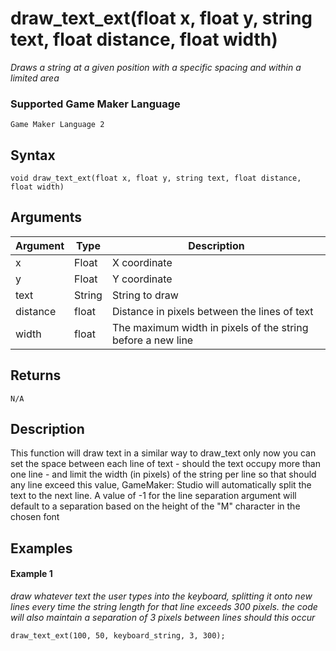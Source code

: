 # draw_text_ext(float x, float y, string text, float distance, float width)

*Draws a string at a given position with a specific spacing and within a limited area*

### Supported Game Maker Language
`Game Maker Language 2`

## Syntax

```
void draw_text_ext(float x, float y, string text, float distance, float width)
```

## Arguments

|Argument|Type  |Description                                                |
|--------|------|-----------------------------------------------------------|
|x       |Float |X coordinate                                               |
|y       |Float |Y coordinate                                               |
|text    |String|String to draw                                             |
|distance|float |Distance in pixels between the lines of text               |
|width   |float |The maximum width in pixels of the string before a new line|

## Returns

```
N/A
```

## Description

This function will draw text in a similar way to draw_text only now you can set the space between each line of text - should the text occupy more than one line - and limit the width (in pixels) of the string per line so that should any line exceed this value, GameMaker: Studio will automatically split the text to the next line. A value of -1 for the line separation argument will default to a separation based on the height of the "M" character in the chosen font

## Examples

#### Example 1

*draw whatever text the user types into the keyboard, splitting it onto new lines every time the string length for that line exceeds 300 pixels. the code will also maintain a separation of 3 pixels between lines should this occur*

```
draw_text_ext(100, 50, keyboard_string, 3, 300);
```